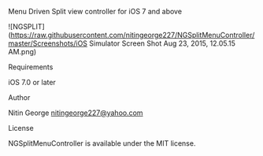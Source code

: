 Menu Driven Split view controller for iOS 7 and above

![NGSPLIT](https://raw.githubusercontent.com/nitingeorge227/NGSplitMenuController/master/Screenshots/iOS Simulator Screen Shot Aug 23, 2015, 12.05.15 AM.png)

Requirements

iOS 7.0 or later

Author

Nitin George nitingeorge227@yahoo.com

License

NGSplitMenuController is available under the MIT license.
